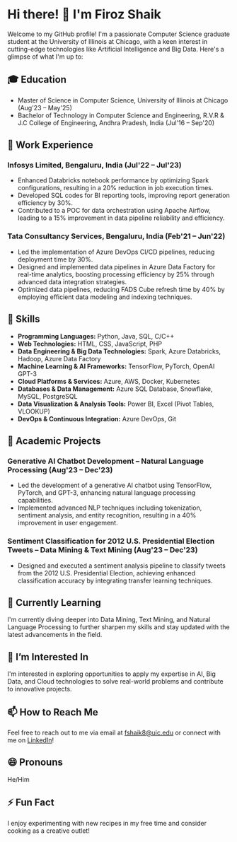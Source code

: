 # Hi there! 👋 I'm Firoz Shaik

Welcome to my GitHub profile! I'm a passionate Computer Science graduate student at the University of Illinois at Chicago, with a keen interest in cutting-edge technologies like Artificial Intelligence and Big Data. Here's a glimpse of what I'm up to:

## 🎓 Education
- Master of Science in Computer Science, University of Illinois at Chicago (Aug'23 – May'25)
- Bachelor of Technology in Computer Science and Engineering, R.V.R & J.C College of Engineering, Andhra Pradesh, India (Jul'16 – Sep'20)

## 💼 Work Experience
### Infosys Limited, Bengaluru, India (Jul'22 – Jul'23)
- Enhanced Databricks notebook performance by optimizing Spark configurations, resulting in a 20% reduction in job execution times.
- Developed SQL codes for BI reporting tools, improving report generation efficiency by 30%.
- Contributed to a POC for data orchestration using Apache Airflow, leading to a 15% improvement in data pipeline reliability and efficiency.

### Tata Consultancy Services, Bengaluru, India (Feb'21 – Jun'22)
- Led the implementation of Azure DevOps CI/CD pipelines, reducing deployment time by 30%.
- Designed and implemented data pipelines in Azure Data Factory for real-time analytics, boosting processing efficiency by 25% through advanced data integration strategies.
- Optimized data pipelines, reducing FADS Cube refresh time by 40% by employing efficient data modeling and indexing techniques.

## 🔧 Skills
- **Programming Languages:** Python, Java, SQL, C/C++
- **Web Technologies:** HTML, CSS, JavaScript, PHP
- **Data Engineering & Big Data Technologies:** Spark, Azure Databricks, Hadoop, Azure Data Factory
- **Machine Learning & AI Frameworks:** TensorFlow, PyTorch, OpenAI GPT-3
- **Cloud Platforms & Services:** Azure, AWS, Docker, Kubernetes
- **Databases & Data Management:** Azure SQL Database, Snowflake, MySQL, PostgreSQL
- **Data Visualization & Analysis Tools:** Power BI, Excel (Pivot Tables, VLOOKUP)
- **DevOps & Continuous Integration:** Azure DevOps, Git

## 🚀 Academic Projects
### Generative AI Chatbot Development – Natural Language Processing (Aug'23 – Dec'23)
- Led the development of a generative AI chatbot using TensorFlow, PyTorch, and GPT-3, enhancing natural language processing capabilities.
- Implemented advanced NLP techniques including tokenization, sentiment analysis, and entity recognition, resulting in a 40% improvement in user engagement.

### Sentiment Classification for 2012 U.S. Presidential Election Tweets – Data Mining & Text Mining (Aug'23 – Dec'23)
- Designed and executed a sentiment analysis pipeline to classify tweets from the 2012 U.S. Presidential Election, achieving enhanced classification accuracy by integrating transfer learning techniques.

## 🌱 Currently Learning
I'm currently diving deeper into Data Mining, Text Mining, and Natural Language Processing to further sharpen my skills and stay updated with the latest advancements in the field.

## 👀 I’m Interested In
I'm interested in exploring opportunities to apply my expertise in AI, Big Data, and Cloud technologies to solve real-world problems and contribute to innovative projects.

## 📫 How to Reach Me
Feel free to reach out to me via email at fshaik8@uic.edu or connect with me on [LinkedIn](https://www.linkedin.com/in/firoz-shaik/)!

## 😄 Pronouns
He/Him

## ⚡ Fun Fact
I enjoy experimenting with new recipes in my free time and consider cooking as a creative outlet!
